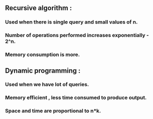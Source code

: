 ## Recursive algorithm :
  ### Used when there is single query and small values of n.
  ### Number of operations performed increases exponentially - 2^n.
  ### Memory consumption is more.
  
## Dynamic programming :
 ### Used when we have lot of queries.
 ### Memory efficient , less time consumed to produce output.
 ### Space and time are proportional to n*k.
 



